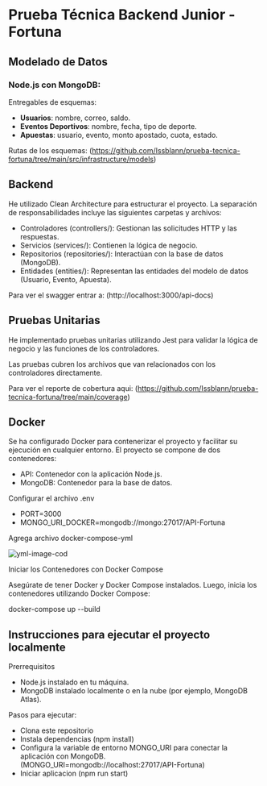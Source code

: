 # Prueba Técnica Backend Junior - Fortuna

## Modelado de Datos
### Node.js con MongoDB:
Entregables de esquemas:
- **Usuarios**: nombre, correo, saldo.
- **Eventos Deportivos**: nombre, fecha, tipo de deporte.
- **Apuestas**: usuario, evento, monto apostado, cuota, estado.
  
Rutas de los esquemas: (https://github.com/Issblann/prueba-tecnica-fortuna/tree/main/src/infrastructure/models)

## Backend
He utilizado Clean Architecture para estructurar el proyecto. La separación de responsabilidades incluye las siguientes carpetas y archivos:
- Controladores (controllers/): Gestionan las solicitudes HTTP y las respuestas.
- Servicios (services/): Contienen la lógica de negocio.
- Repositorios (repositories/): Interactúan con la base de datos (MongoDB).
- Entidades (entities/): Representan las entidades del modelo de datos (Usuario, Evento, Apuesta).

Para ver el swagger entrar a: (http://localhost:3000/api-docs)

## Pruebas Unitarias
He implementado pruebas unitarias utilizando Jest para validar la lógica de negocio y las funciones de los controladores.

Las pruebas cubren los archivos que van relacionados con los controladores directamente. 

Para ver el reporte de cobertura aqui: (https://github.com/Issblann/prueba-tecnica-fortuna/tree/main/coverage)

##  Docker 
Se ha configurado Docker para contenerizar el proyecto y facilitar su ejecución en cualquier entorno. El proyecto se compone de dos contenedores:

- API: Contenedor con la aplicación Node.js.
- MongoDB: Contenedor para la base de datos.

Configurar el archivo .env

- PORT=3000
- MONGO_URI_DOCKER=mongodb://mongo:27017/API-Fortuna

Agrega archivo docker-compose-yml

![yml-image-cod](https://github.com/user-attachments/assets/91bbac0c-6886-4c4b-be58-83f2980d0ee8)


Iniciar los Contenedores con Docker Compose

Asegúrate de tener Docker y Docker Compose instalados. Luego, inicia los contenedores utilizando Docker Compose:

docker-compose up --build


##  Instrucciones para ejecutar el proyecto localmente
Prerrequisitos
- Node.js instalado en tu máquina.
- MongoDB instalado localmente o en la nube (por ejemplo, MongoDB Atlas).
  
Pasos para ejecutar:

- Clona este repositorio
- Instala dependencias (npm install)
- Configura la variable de entorno MONGO_URI para conectar la aplicación con MongoDB. (MONGO_URI=mongodb://localhost:27017/API-Fortuna)
- Iniciar aplicacion (npm run start)
